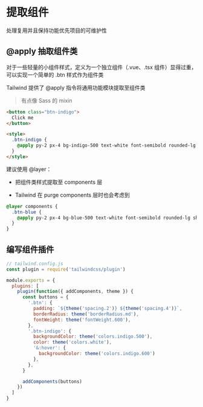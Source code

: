 # 提取组件

处理复用并且保持功能优先项目的可维护性

## @apply 抽取组件类

对于一些轻量的小组件样式，定义为一个独立组件（.vue、.tsx 组件）显得过重，可以实现一个简单的 .btn 样式作为组件类

Tailwind 提供了 @apply 指令将通用功能模块提取至组件类

> 有点像 Sass 的 mixin

```html
<button class="btn-indigo">
  Click me
</button>

<style>
  .btn-indigo {
    @apply py-2 px-4 bg-indigo-500 text-white font-semibold rounded-lg shadow-md hover:bg-indigo-700 focus:outline-none focus:ring-2 focus:ring-indigo-400 focus:ring-opacity-75;
  }
</style>
```

建议使用 @layer：

- 把组件类样式提取至 components 层

- Tailwind 在 purge components 层时也会考虑到

```css
@layer components {
  .btn-blue {
    @apply py-2 px-4 bg-blue-500 text-white font-semibold rounded-lg shadow-md hover:bg-blue-700 focus:outline-none focus:ring-2 focus:ring-blue-400 focus:ring-opacity-75;
  }
}
```

## 编写组件插件

```js
// tailwind.config.js
const plugin = require('tailwindcss/plugin')

module.exports = {
  plugins: [
    plugin(function({ addComponents, theme }) {
      const buttons = {
        '.btn': {
          padding: `${theme('spacing.2')} ${theme('spacing.4')}`,
          borderRadius: theme('borderRadius.md'),
          fontWeight: theme('fontWeight.600'),
        },
        '.btn-indigo': {
          backgroundColor: theme('colors.indigo.500'),
          color: theme('colors.white'),
          '&:hover': {
            backgroundColor: theme('colors.indigo.600')
          },
        },
      }

      addComponents(buttons)
    })
  ]
}
```
